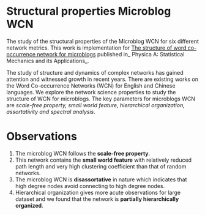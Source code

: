 # Structural properties Microblog WCN
The study of the structural properties of the Microblog WCN for six different network metrics. This work is implementation for [The structure of word co-occurrence network for microblogs](https://www.sciencedirect.com/science/article/pii/S0378437118309361?casa_token=l0g4MBNejpMAAAAA:MB3ETFRe0DMtW9j9PIC86Yqfasfh-gJE-1mhGQdE-7M1QhGp-OE42djrcwutldtH6kBIN4404h0) published in_ Physica A: Statistical Mechanics and its Applications_.

The study of structure and dynamics of complex networks has gained attention and witnessed growth in recent years. There are existing works on the Word Co-occurrence Networks (WCN) for English and Chinese languages. We explore the network science properties to study the structure of WCN for microblogs. The key parameters for microblogs WCN are _scale-free property, small world feature, hierarchical organization, assortativity and spectral analysis_.

# Observations

1. The microblog WCN follows the **scale-free property**. 
2. This network contains the **small world feature** with relatively reduced path length and very high clustering coefficient than that of random networks. 
3. The microblog WCN is **disassortative** in nature which indicates that high degree nodes avoid connecting to high degree nodes. 
4. Hierarchical organization gives more acute observations for large dataset and we found that the network is **partially hierarchically organized**. 

